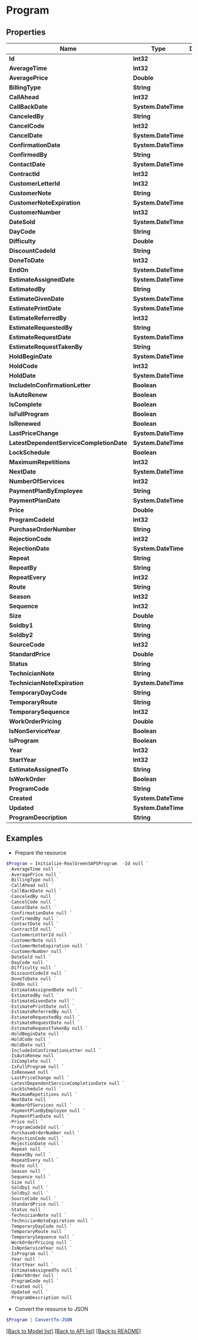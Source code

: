 # Program
## Properties

Name | Type | Description | Notes
------------ | ------------- | ------------- | -------------
**Id** | **Int32** |  | [optional] 
**AverageTime** | **Int32** |  | [optional] 
**AveragePrice** | **Double** |  | [optional] 
**BillingType** | **String** |  | [optional] 
**CallAhead** | **Int32** |  | [optional] 
**CallBackDate** | **System.DateTime** |  | [optional] 
**CanceledBy** | **String** |  | [optional] 
**CancelCode** | **Int32** |  | [optional] 
**CancelDate** | **System.DateTime** |  | [optional] 
**ConfirmationDate** | **System.DateTime** |  | [optional] 
**ConfirmedBy** | **String** |  | [optional] 
**ContactDate** | **System.DateTime** |  | [optional] 
**ContractId** | **Int32** |  | [optional] 
**CustomerLetterId** | **Int32** |  | [optional] 
**CustomerNote** | **String** |  | [optional] 
**CustomerNoteExpiration** | **System.DateTime** |  | [optional] 
**CustomerNumber** | **Int32** |  | [optional] 
**DateSold** | **System.DateTime** |  | [optional] 
**DayCode** | **String** |  | [optional] 
**Difficulty** | **Double** |  | [optional] 
**DiscountCodeId** | **String** |  | [optional] 
**DoneToDate** | **Int32** |  | [optional] 
**EndOn** | **System.DateTime** |  | [optional] 
**EstimateAssignedDate** | **System.DateTime** |  | [optional] 
**EstimatedBy** | **String** |  | [optional] 
**EstimateGivenDate** | **System.DateTime** |  | [optional] 
**EstimatePrintDate** | **System.DateTime** |  | [optional] 
**EstimateReferredBy** | **Int32** |  | [optional] 
**EstimateRequestedBy** | **String** |  | [optional] 
**EstimateRequestDate** | **System.DateTime** |  | [optional] 
**EstimateRequestTakenBy** | **String** |  | [optional] 
**HoldBeginDate** | **System.DateTime** |  | [optional] 
**HoldCode** | **Int32** |  | [optional] 
**HoldDate** | **System.DateTime** |  | [optional] 
**IncludeInConfirmationLetter** | **Boolean** |  | [optional] 
**IsAutoRenew** | **Boolean** |  | [optional] 
**IsComplete** | **Boolean** |  | [optional] 
**IsFullProgram** | **Boolean** |  | [optional] 
**IsRenewed** | **Boolean** |  | [optional] 
**LastPriceChange** | **System.DateTime** |  | [optional] 
**LatestDependentServiceCompletionDate** | **System.DateTime** |  | [optional] 
**LockSchedule** | **Boolean** |  | [optional] 
**MaximumRepetitions** | **Int32** |  | [optional] 
**NextDate** | **System.DateTime** |  | [optional] 
**NumberOfServices** | **Int32** |  | [optional] 
**PaymentPlanByEmployee** | **String** |  | [optional] 
**PaymentPlanDate** | **System.DateTime** |  | [optional] 
**Price** | **Double** |  | [optional] 
**ProgramCodeId** | **Int32** |  | [optional] 
**PurchaseOrderNumber** | **String** |  | [optional] 
**RejectionCode** | **Int32** |  | [optional] 
**RejectionDate** | **System.DateTime** |  | [optional] 
**Repeat** | **String** |  | [optional] 
**RepeatBy** | **String** |  | [optional] 
**RepeatEvery** | **Int32** |  | [optional] 
**Route** | **String** |  | [optional] 
**Season** | **Int32** |  | [optional] 
**Sequence** | **Int32** |  | [optional] 
**Size** | **Double** |  | [optional] 
**Soldby1** | **String** |  | [optional] 
**Soldby2** | **String** |  | [optional] 
**SourceCode** | **Int32** |  | [optional] 
**StandardPrice** | **Double** |  | [optional] 
**Status** | **String** |  | [optional] 
**TechnicianNote** | **String** |  | [optional] 
**TechnicianNoteExpiration** | **System.DateTime** |  | [optional] 
**TemporaryDayCode** | **String** |  | [optional] 
**TemporaryRoute** | **String** |  | [optional] 
**TemporarySequence** | **Int32** |  | [optional] 
**WorkOrderPricing** | **Double** |  | [optional] 
**IsNonServiceYear** | **Boolean** |  | [optional] 
**IsProgram** | **Boolean** |  | [optional] 
**Year** | **Int32** |  | [optional] 
**StartYear** | **Int32** |  | [optional] 
**EstimateAssignedTo** | **String** |  | [optional] 
**IsWorkOrder** | **Boolean** |  | [optional] 
**ProgramCode** | **String** |  | [optional] 
**Created** | **System.DateTime** |  | [optional] 
**Updated** | **System.DateTime** |  | [optional] 
**ProgramDescription** | **String** |  | [optional] 

## Examples

- Prepare the resource
```powershell
$Program = Initialize-RealGreenSAPSProgram  -Id null `
 -AverageTime null `
 -AveragePrice null `
 -BillingType null `
 -CallAhead null `
 -CallBackDate null `
 -CanceledBy null `
 -CancelCode null `
 -CancelDate null `
 -ConfirmationDate null `
 -ConfirmedBy null `
 -ContactDate null `
 -ContractId null `
 -CustomerLetterId null `
 -CustomerNote null `
 -CustomerNoteExpiration null `
 -CustomerNumber null `
 -DateSold null `
 -DayCode null `
 -Difficulty null `
 -DiscountCodeId null `
 -DoneToDate null `
 -EndOn null `
 -EstimateAssignedDate null `
 -EstimatedBy null `
 -EstimateGivenDate null `
 -EstimatePrintDate null `
 -EstimateReferredBy null `
 -EstimateRequestedBy null `
 -EstimateRequestDate null `
 -EstimateRequestTakenBy null `
 -HoldBeginDate null `
 -HoldCode null `
 -HoldDate null `
 -IncludeInConfirmationLetter null `
 -IsAutoRenew null `
 -IsComplete null `
 -IsFullProgram null `
 -IsRenewed null `
 -LastPriceChange null `
 -LatestDependentServiceCompletionDate null `
 -LockSchedule null `
 -MaximumRepetitions null `
 -NextDate null `
 -NumberOfServices null `
 -PaymentPlanByEmployee null `
 -PaymentPlanDate null `
 -Price null `
 -ProgramCodeId null `
 -PurchaseOrderNumber null `
 -RejectionCode null `
 -RejectionDate null `
 -Repeat null `
 -RepeatBy null `
 -RepeatEvery null `
 -Route null `
 -Season null `
 -Sequence null `
 -Size null `
 -Soldby1 null `
 -Soldby2 null `
 -SourceCode null `
 -StandardPrice null `
 -Status null `
 -TechnicianNote null `
 -TechnicianNoteExpiration null `
 -TemporaryDayCode null `
 -TemporaryRoute null `
 -TemporarySequence null `
 -WorkOrderPricing null `
 -IsNonServiceYear null `
 -IsProgram null `
 -Year null `
 -StartYear null `
 -EstimateAssignedTo null `
 -IsWorkOrder null `
 -ProgramCode null `
 -Created null `
 -Updated null `
 -ProgramDescription null
```

- Convert the resource to JSON
```powershell
$Program | ConvertTo-JSON
```

[[Back to Model list]](../README.md#documentation-for-models) [[Back to API list]](../README.md#documentation-for-api-endpoints) [[Back to README]](../README.md)


